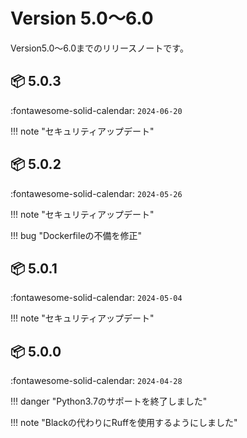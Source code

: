 Version 5.0～6.0
=================

Version5.0～6.0までのリリースノートです。

## :package: 5.0.3

:fontawesome-solid-calendar: `2024-06-20`

!!! note "セキュリティアップデート"

## :package: 5.0.2

:fontawesome-solid-calendar: `2024-05-26`

!!! note "セキュリティアップデート"

!!! bug "Dockerfileの不備を修正"

## :package: 5.0.1

:fontawesome-solid-calendar: `2024-05-04`

!!! note "セキュリティアップデート"

## :package: 5.0.0

:fontawesome-solid-calendar: `2024-04-28`

!!! danger "Python3.7のサポートを終了しました"

!!! note "Blackの代わりにRuffを使用するようにしました"

